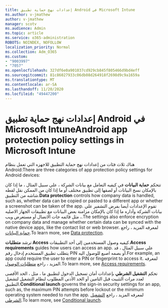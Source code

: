 ```yaml
---
title: إعدادات نهج حماية تطبيق Android في Microsoft Intune
ms.author: v-jmathew
author: v-jmathew
manager: scotv
ms.audience: Admin
ms.topic: article
ms.service: o365-administration
ROBOTS: NOINDEX, NOFOLLOW
localization_priority: Normal
ms.collection: Adm_O365
ms.custom:
- "9003997"
- "7057"
ms.openlocfilehash: 327df6e0a901037cd929cb845f805466d9bd4eff
ms.sourcegitcommit: 81c86027933c06db08d264918f2698d9c9a1659a
ms.translationtype: MT
ms.contentlocale: ar-SA
ms.lasthandoff: 11/20/2020
ms.locfileid: "49447200"
---
```

# <a name="android-app-protection-policy-settings-in-microsoft-intune"></a><span data-ttu-id="6c71a-102">إعدادات نهج حماية تطبيق Android في Microsoft Intune</span><span class="sxs-lookup"><span data-stu-id="6c71a-102">Android app protection policy settings in Microsoft Intune</span></span>

<span data-ttu-id="6c71a-103">هناك ثلاث فئات من إعدادات نهج حماية التطبيق للاجهزه التي تعمل بنظام Android:</span><span class="sxs-lookup"><span data-stu-id="6c71a-103">There are three categories of app protection policy settings for Android devices:</span></span>

<span data-ttu-id="6c71a-104">تتحكم **حماية البيانات** في كيفيه التعامل مع بيانات الشركة ، علي سبيل المثال ، ما إذا كان بالإمكان نسخ البيانات أو لصقها إلى تطبيق مختلف أو ما إذا كان من الممكن نقل لقطه شاشه من التطبيق.</span><span class="sxs-lookup"><span data-stu-id="6c71a-104">**Data protection** controls how company data is handled, such as, whether data can be copied or pasted to a different app or whether a screenshot can be taken of the app.</span></span> <span data-ttu-id="6c71a-105">تقوم الإعدادات أيضا بفرض التشفير علي بيانات الشركة وأداره ما إذا كان بالإمكان مزامنة بعض البيانات مع تطبيقات الجهاز الاصليه ، مثل قائمه جات الاتصال أو مستعرض ويب.</span><span class="sxs-lookup"><span data-stu-id="6c71a-105">The settings also enforce encryption on company data and manage whether certain data can be synced with the native device apps, like the contact list or web browser.</span></span> <span data-ttu-id="6c71a-106">لمعرفه المزيد ، راجع [حماية البيانات](https://go.microsoft.com/fwlink/?linkid=2135259).</span><span class="sxs-lookup"><span data-stu-id="6c71a-106">To learn more, see [Data protection](https://go.microsoft.com/fwlink/?linkid=2135259).</span></span>

<span data-ttu-id="6c71a-107">ترشد **متطلبات Access** كيفيه وصول المستخدمين إلى أحد التطبيقات.</span><span class="sxs-lookup"><span data-stu-id="6c71a-107">**Access requirements** guides how users can access an app.</span></span> <span data-ttu-id="6c71a-108">علي سبيل المثال ، قد يتطلب تطبيق المستخدم إدخال رقم PIN أو بصمه اصبع للوصول اليه.</span><span class="sxs-lookup"><span data-stu-id="6c71a-108">For example, an app could require the user to enter a PIN or fingerprint to access it.</span></span> <span data-ttu-id="6c71a-109">لمعرفه المزيد ، راجع [متطلبات الوصول](https://go.microsoft.com/fwlink/?linkid=2135260).</span><span class="sxs-lookup"><span data-stu-id="6c71a-109">To learn more, see [Access requirements](https://go.microsoft.com/fwlink/?linkid=2135260).</span></span>

<span data-ttu-id="6c71a-110">تحكم **التشغيل الشرطي** بإعدادات أمان تسجيل الدخول لتطبيق ما ، مثل ، الحد الأقصى لعدد مرات التثبيت قبل التامين أو الحد الأدنى المطلوب لنظام التشغيل لتشغيل التطبيق.</span><span class="sxs-lookup"><span data-stu-id="6c71a-110">**Conditional launch** governs the sign-in security settings for an app, such as, the maximum PIN attempts before lockout or the minimum operating system needed to run the app.</span></span> <span data-ttu-id="6c71a-111">لمعرفه المزيد ، راجع [التشغيل الشرطي](https://go.microsoft.com/fwlink/?linkid=2135507).</span><span class="sxs-lookup"><span data-stu-id="6c71a-111">To learn more, see [Conditional launch](https://go.microsoft.com/fwlink/?linkid=2135507).</span></span>
